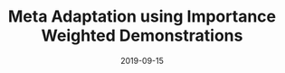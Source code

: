 ---
title: "Meta Adaptation using Importance Weighted Demonstrations"
author_profile: false
collection: publications
permalink: /publication/meta_adapt
date: 2019-03-01
venue: Arxiv
authors: Kiran Lekkala, Laurent Itti
excerpt: 'We develop new algorithms for simultaneous learning of multiple tasks (e.g., image classification, depth estimation), and for adapting to unseen task/domain distributions within those high-level tasks (e.g., different environments). First, we learn common representations underlying all tasks. We then propose an attention mechanism to dynamically specialize the network, at runtime, for each task. Our approach is based on weighting each feature map of the backbone network, based on its relevance to a particular task.'
date: 2019-09-15
---